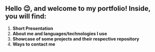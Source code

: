## Hello 😉, and welcome to my portfolio! Inside, you will find:
<ol>
  <li><strong>Short Presentation</strong></li>
  <li><strong>About me and languages/technologies I use</strong></li>
  <li><strong>Showcase of some projects and their respective repository</strong></li>
  <li><strong>Ways to contact me</strong></li>
</ol>